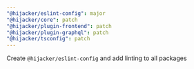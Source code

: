 ```yaml
---
"@hijacker/eslint-config": major
"@hijacker/core": patch
"@hijacker/plugin-frontend": patch
"@hijacker/plugin-graphql": patch
"@hijacker/tsconfig": patch
---
```


Create `@hijacker/eslint-config` and add linting to all packages
